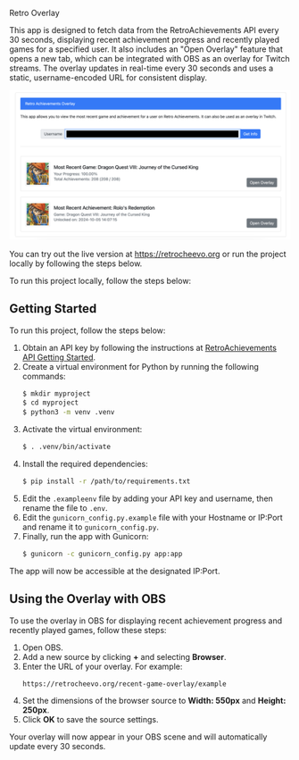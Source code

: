 Retro Overlay

This app is designed to fetch data from the RetroAchievements API every 30 seconds, displaying recent achievement progress and recently played games for a specified user. It also includes an "Open Overlay" feature that opens a new tab, which can be integrated with OBS as an overlay for Twitch streams. The overlay updates in real-time every 30 seconds and uses a static, username-encoded URL for consistent display.

![Screenshot 1](/screenshots/mainpage10-11.png?raw=true "Screenshot")

You can try out the live version at https://retrocheevo.org or run the project locally by following the steps below.


To run this project locally, follow the steps below:

## Getting Started

To run this project, follow the steps below:

1. Obtain an API key by following the instructions at [RetroAchievements API Getting Started](https://api-docs.retroachievements.org/getting-started.html).
2. Create a virtual environment for Python by running the following commands:
    ```bash
    $ mkdir myproject
    $ cd myproject
    $ python3 -m venv .venv
    ```
3. Activate the virtual environment:
    ```bash
    $ . .venv/bin/activate
    ```
4. Install the required dependencies:
    ```bash
    $ pip install -r /path/to/requirements.txt
    ```
5. Edit the `.exampleenv` file by adding your API key and username, then rename the file to `.env`.
6. Edit the `gunicorn_config.py.example` file with your Hostname or IP:Port and rename it to `gunicorn_config.py`.
7. Finally, run the app with Gunicorn:
    ```bash
    $ gunicorn -c gunicorn_config.py app:app
    ```

The app will now be accessible at the designated IP:Port.

## Using the Overlay with OBS

To use the overlay in OBS for displaying recent achievement progress and recently played games, follow these steps:

1. Open OBS.
2. Add a new source by clicking **+** and selecting **Browser**.
3. Enter the URL of your overlay. For example:
    ```
    https://retrocheevo.org/recent-game-overlay/example
    ```
4. Set the dimensions of the browser source to **Width: 550px** and **Height: 250px**.
5. Click **OK** to save the source settings.

Your overlay will now appear in your OBS scene and will automatically update every 30 seconds.
